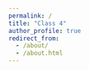 ```yaml
---
permalink: /
title: "Class 4"
author_profile: true
redirect_from: 
  - /about/
  - /about.html
---
```

